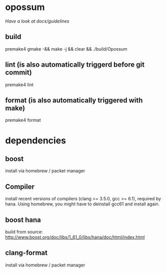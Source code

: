 # opossum

*Have a look at docs/guidelines*

## build
premake4 gmake -&& make -j && clear && ./build/Opossum

## lint (is also automatically triggerd before git commit)
premake4 lint

## format (is also automatically triggered with make)
premake4 format

# dependencies

## boost
install via homebrew / packet manager

## Compiler
install recent versions of compilers (clang >= 3.5.0, gcc >= 6.1), required by hana. Using homebrew, you might have to deinstall gcc61 and install again.

## boost hana
build from source: http://www.boost.org/doc/libs/1_61_0/libs/hana/doc/html/index.html

## clang-format
install via homebrew / packet manager
